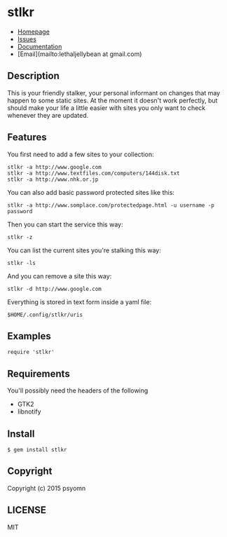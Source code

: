 # stlkr

* [Homepage](https://github.com/psyomn/stlkr#readme)
* [Issues](https://github.com/psyomn/stlkr/issues)
* [Documentation](http://rubydoc.info/gems/stlkr/frames)
* [Email](mailto:lethaljellybean at gmail.com)

## Description

This is your friendly stalker, your personal informant on changes that may
happen to some static sites. At the moment it doesn't work perfectly, but should
make your life a little easier with sites you only want to check whenever they
are updated.

## Features

You first need to add a few sites to your collection:

    stlkr -a http://www.google.com
    stlkr -a http://www.textfiles.com/computers/144disk.txt
    stlkr -a http://www.nhk.or.jp

You can also add basic password protected sites like this:

    stlkr -a http://www.somplace.com/protectedpage.html -u username -p password

Then you can start the service this way:

    stlkr -z

You can list the current sites you're stalking this way:

    stlkr -ls

And you can remove a site this way:

    stlkr -d http://www.google.com

Everything is stored in text form inside a yaml file:

    $HOME/.config/stlkr/uris

## Examples

    require 'stlkr'

## Requirements

You'll possibly need the headers of the following

* GTK2
* libnotify

## Install

    $ gem install stlkr

## Copyright

Copyright (c) 2015 psyomn

## LICENSE

MIT

